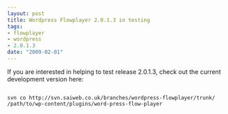```yaml
--- 
layout: post
title: Wordpress Flowplayer 2.0.1.3 in testing
tags: 
- flowplayer
- wordpress
- 2.0.1.3
date: "2009-02-01"
---
```

If you are interested in helping to test release 2.0.1.3, check out the current development version here:

<code>
svn co http://svn.saiweb.co.uk/branches/wordpress-flowplayer/trunk/ /path/to/wp-content/plugins/word-press-flow-player
</code>

